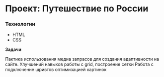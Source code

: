 # Проект: Путешествие по России

### Технологии
* HTML
* CSS

**Задачи**

Пактика использования медиа запрасов для создания адаптивности на сайте.
Улучшений навыков работы с grid, построение сетки
Работа с подключение шривтов оптимизацией картинок 

